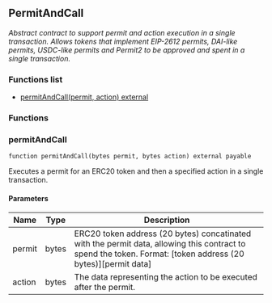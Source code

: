 
## PermitAndCall

_Abstract contract to support permit and action execution in a single transaction.
Allows tokens that implement EIP-2612 permits, DAI-like permits, USDC-like permits and Permit2 to be approved and spent in a single transaction._

### Functions list
- [permitAndCall(permit, action) external](#permitandcall)

### Functions
### permitAndCall

```solidity
function permitAndCall(bytes permit, bytes action) external payable
```
Executes a permit for an ERC20 token and then a specified action in a single transaction.

#### Parameters

| Name | Type | Description |
| ---- | ---- | ----------- |
| permit | bytes | ERC20 token address (20 bytes) concatinated with the permit data, allowing this contract to spend the token. Format: [token address (20 bytes)][permit data] |
| action | bytes | The data representing the action to be executed after the permit. |

